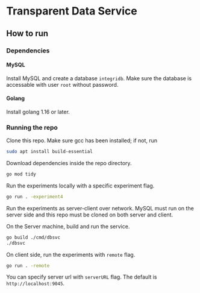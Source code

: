 # Transparent Data Service

## How to run

### Dependencies

#### MySQL
Install MySQL and create a database `integridb`.
Make sure the database is accessable with user `root` without password.

#### Golang
Install golang 1.16 or later.

### Running the repo
Clone this repo.
Make sure gcc has been installed; if not, run
```bash
sudo apt install build-essential
```
Download dependencies inside the repo directory.
```bash
go mod tidy
```

Run the experiments locally with a specific experiment flag.
```bash
go run . -experiment4
```

Run the experiments as server-client over network.
MySQL must run on the server side and this repo must be cloned on both server and client.

On the Server machine, build and run the service.
```bash
go build ./cmd/dbsvc
./dbsvc
```

On client side, run the experiments with `remote` flag.
```bash
go run . -remote
```
You can specify server url with `serverURL` flag. The default is `http://localhost:9045`.
